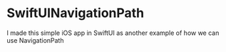 # SwiftUINavigationPath
I made this simple iOS app in SwiftUI as another example of how we can use NavigationPath

